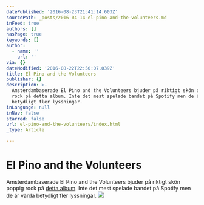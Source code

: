 ```yaml
---
datePublished: '2016-08-23T21:41:14.603Z'
sourcePath: _posts/2016-04-14-el-pino-and-the-volunteers.md
inFeed: true
authors: []
hasPage: true
keywords: []
author:
  - name: ''
    url: ''
via: {}
dateModified: '2016-08-22T22:50:07.039Z'
title: El Pino and the Volunteers
publisher: {}
description: >-
  Amsterdambaserade El Pino and the Volunteers bjuder på riktigt skön poppig
  rock på detta album. Inte det mest spelade bandet på Spotify men de är värda
  betydligt fler lyssningar.
inLanguage: null
inNav: false
starred: false
url: el-pino-and-the-volunteers/index.html
_type: Article

---
```

# El Pino and the Volunteers

Amsterdambaserade El Pino and the Volunteers bjuder på riktigt skön poppig rock på [detta album][0]. Inte det mest spelade bandet på Spotify men de är värda betydligt fler lyssningar.
![](https://the-grid-user-content.s3-us-west-2.amazonaws.com/38824b0b-3702-4990-9366-658b8297729b.jpg)

[0]: https://open.spotify.com/album/0qoDtePqYQColmu8Cpxb1k